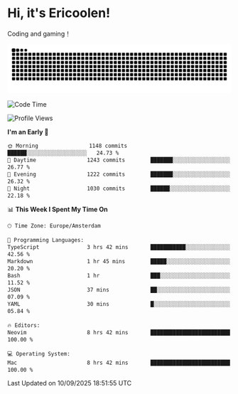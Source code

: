 # Hi, it's Ericoolen!
Coding and gaming！

<picture>
  <source media="(prefers-color-scheme: dark)" srcset="https://raw.githubusercontent.com/Eric-Song-Nop/Eric-Song-Nop/output/github-contribution-grid-snake-dark.svg">
  <source media="(prefers-color-scheme: light)" srcset="https://raw.githubusercontent.com/Eric-Song-Nop/Eric-Song-Nop/output/github-contribution-grid-snake.svg">
  <img alt="github contribution grid snake animation" src="https://raw.githubusercontent.com/Eric-Song-Nop/Eric-Song-Nop/output/github-contribution-grid-snake.svg">
</picture>

<!--START_SECTION:waka-->
![Code Time](http://img.shields.io/badge/Code%20Time-1%2C899%20hrs%201%20min-blue)

![Profile Views](http://img.shields.io/badge/Profile%20Views-0-blue)

**I'm an Early 🐤** 

```text
🌞 Morning                1148 commits        ██████░░░░░░░░░░░░░░░░░░░   24.73 % 
🌆 Daytime                1243 commits        ███████░░░░░░░░░░░░░░░░░░   26.77 % 
🌃 Evening                1222 commits        ███████░░░░░░░░░░░░░░░░░░   26.32 % 
🌙 Night                  1030 commits        ██████░░░░░░░░░░░░░░░░░░░   22.18 % 
```


📊 **This Week I Spent My Time On** 

```text
🕑︎ Time Zone: Europe/Amsterdam

💬 Programming Languages: 
TypeScript               3 hrs 42 mins       ███████████░░░░░░░░░░░░░░   42.56 % 
Markdown                 1 hr 45 mins        █████░░░░░░░░░░░░░░░░░░░░   20.20 % 
Bash                     1 hr                ███░░░░░░░░░░░░░░░░░░░░░░   11.52 % 
JSON                     37 mins             ██░░░░░░░░░░░░░░░░░░░░░░░   07.09 % 
YAML                     30 mins             █░░░░░░░░░░░░░░░░░░░░░░░░   05.84 % 

🔥 Editors: 
Neovim                   8 hrs 42 mins       █████████████████████████   100.00 % 

💻 Operating System: 
Mac                      8 hrs 42 mins       █████████████████████████   100.00 % 
```


 Last Updated on 10/09/2025 18:51:55 UTC
<!--END_SECTION:waka-->
